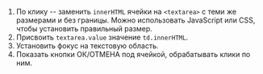 
1. По клику -- заменить `innerHTML` ячейки на `<textarea>` с теми же размерами и без границы. Можно использовать JavaScript или CSS, чтобы установить правильный размер.
2. Присвоить `textarea.value` значение `td.innerHTML`.
3. Установить фокус на текстовую область.
4. Показать кнопки ОК/ОТМЕНА под ячейкой, обрабатывать клики по ним.
